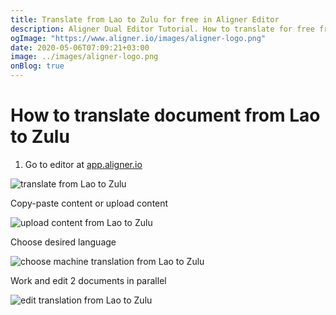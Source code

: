 ```yaml
---
title: Translate from Lao to Zulu for free in Aligner Editor
description: Aligner Dual Editor Tutorial. How to translate for free from Lao to Zulu. Aligner is multilingual document management platform. 
ogImage: "https://www.aligner.io/images/aligner-logo.png"
date: 2020-05-06T07:09:21+03:00
image: ../images/aligner-logo.png
onBlog: true
---
```


# How to translate document from Lao to Zulu

1. Go to editor at [app.aligner.io](https://app.aligner.io "Aligner App web page")

![translate from Lao to Zulu](../aligner-blank-editor.png "translate from Lao to Zulu")

Copy-paste content or upload content

![upload content from Lao to Zulu](../aligner-uploaded-document.png "upload content from Lao to Zulu")

Choose desired language

![choose machine translation from Lao to Zulu](../aligner-language-dropdown.png "choose machine translation from Lao to Zulu")

Work and edit 2 documents in parallel

![edit translation from Lao to Zulu](../aligner-double-sitded-editor.png "edit translation from Lao to Zulu")

